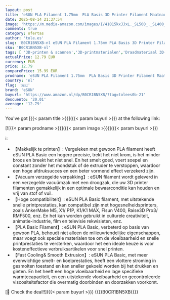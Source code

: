 ```yaml
---
layout: post
title: 'eSUN PLA Filament 1.75mm  PLA Basis 3D Printer Filament Maatnauwkeurigheid +/- 0.05mm  1KG Spoel  2.2 LBS  Snel PLA Filament voor 3D Printers  Grijs'
date: 2025-08-14 21:37:54
image: 'https://m.media-amazon.com/images/I/41015kxJJxL._SL500_._SL400_.jpg'
comments: true
category: ofertas
author: 'tole.es'
slug: 'B0CR1BN5XB-nl eSUN PLA Filament 1.75mm PLA Basis 3D Printer Filament...'
sku: 'B0CR1BN5XB-nl'
tags: [ '3D-printen & scannen','3D-printmaterialen','Draadmateriaal 3D-printers','Zakelijk, industrie & wetenschap','esun','🇳🇱', ]
actualPrice: 12.79 EUR
currency: EUR
price: 12.79
comparePrice: 15.99 EUR
prodname: 'eSUN PLA Filament 1.75mm  PLA Basis 3D Printer Filament Maatnauwkeurigheid +/- 0.05mm  1KG Spoel  2.2 LBS  Snel PLA Filament voor 3D Printers  Grijs'
country: 'nl'
flag: '🇳🇱'
brand: 'eSUN'
buyurl: 'https://www.amazon.nl/dp/B0CR1BN5XB/?tag=tolees0b-21'
descuento: '20.01'
average: '12.79'
---
```


You've got [{{< param title >}}]({{< param buyurl >}}) at the following link:

[![{{< param prodname >}}]({{< param image >}})]({{< param buyurl >}})

ℹ️:

- 【Makkelijk te printen】: Vergeleken met gewoon PLA filament heeft eSUN PLA Basic een hogere precisie, trekt het niet krom, is het minder broos en breekt het niet snel. En het smelt goed, voert soepel en constant zonder het mondstuk of de extruder te verstoppen, waardoor een hoge afdruksucces en een beter vormend effect verzekerd zijn.
- 【Vacuum verzegelde verpakking】: eSUN filament wordt geleverd in een verzegelde vacuümzak met een droogzak, die uw 3D printer filamenten gemakkelijk in een optimale bewaarconditie kan houden en vrij van stof of vuil.
- 【Hoge compatibiliteit】: eSUN PLA Basic filament, met uitstekende snelle printprestaties, kan compatibel zijn met hogesnelheidsprinters, zoals AnkerMake M5, X1/ P1P, K1/K1 MAX, Flsun V400, Raise3D Pro3/ RMF500, enz. En het kan worden gebruikt in culturele creativiteit, animatie-industrie, film en televisie rekwisieten, enz.
- 【PLA Basic Filament】: eSUN PLA Basic, verbeterd op basis van gewoon PLA, behoudt niet alleen de milieuvriendelijke eigenschappen, maar voegt ook speciale materialen toe om de vloeibaarheid en snelle printprestaties te versterken, waardoor het een ideale keuze is voor kosteneffectieve verbruiksartikelen voor snel printen.
- 【Fast Cooling& Smooth Extrusion】: eSUN PLA Basic, met meer evenwichtige smelt- en koelprestaties, heeft een vlottere stroming in gesmolten toestand en kan sneller gekoeld worden bij het drukken en gieten. En het heeft een hoge vloeibaarheid en lage specifieke warmtecapaciteit, en een uitstekende vloeibaarheid en gecontroleerde viscositeitsfactor die overmatig doorbinden en doorzakken voorkomt.

[🛒 Check the deal!!]({{< param buyurl >}})
{{<world>}}B0CR1BN5XB{{</world>}}
